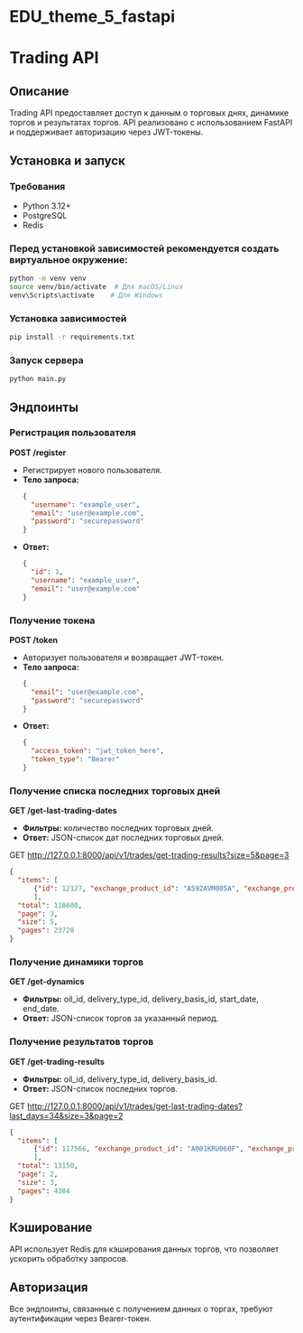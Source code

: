 # EDU_theme_5_fastapi


# Trading API

## Описание

Trading API предоставляет доступ к данным о торговых днях, динамике торгов и результатах торгов. API реализовано с использованием FastAPI и поддерживает авторизацию через JWT-токены.

## Установка и запуск

### Требования
- Python 3.12+
- PostgreSQL
- Redis

### Перед установкой зависимостей рекомендуется создать виртуальное окружение:

```sh
python -m venv venv
source venv/bin/activate  # Для macOS/Linux
venv\Scripts\activate    # Для Windows
```

### Установка зависимостей
```sh
pip install -r requirements.txt
```

### Запуск сервера
```sh
python main.py
```

## Эндпоинты

### Регистрация пользователя
**POST /register**
- Регистрирует нового пользователя.
- **Тело запроса:**
  ```json
  {
    "username": "example_user",
    "email": "user@example.com",
    "password": "securepassword"
  }
  ```
- **Ответ:**
  ```json
  {
    "id": 1,
    "username": "example_user",
    "email": "user@example.com"
  }
  ```

### Получение токена
**POST /token**
- Авторизует пользователя и возвращает JWT-токен.
- **Тело запроса:**
  ```json
  {
    "email": "user@example.com",
    "password": "securepassword"
  }
  ```
- **Ответ:**
  ```json
  {
    "access_token": "jwt_token_here",
    "token_type": "Bearer"
  }
  ```

### Получение списка последних торговых дней
**GET /get-last-trading-dates**
- **Фильтры:** количество последних торговых дней.
- **Ответ:** JSON-список дат последних торговых дней.

GET http://127.0.0.1:8000/api/v1/trades/get-trading-results?size=5&page=3

  ```json
  {
    "items": [
        {"id": 12127, "exchange_product_id": "A592AVM005A", "exchange_product_name": "Бензин (АИ-92-К5) по ГОСТ, СН КНПЗ (самовывоз автотранспортом)", "oil_id": "A592", "delivery_basis_id": "AVM", "delivery_basis_name": "СН КНПЗ", "delivery_type_id": "A", "volume": 25, "total": 1392500, "count": 3, "date": "2024-01-09", "created_on": "2025-01-01 12:26:15.018445", "updated_on": null}, {"id": 12128, "exchange_product_id": "A592BIN061F", "exchange_product_name": "Бензин (АИ-92-К5) по ГОСТ, ст. Биклянь (ст. отправления)", "oil_id": "A592", "delivery_basis_id": "BIN", "delivery_basis_name": "ст. Биклянь", "delivery_type_id": "F", "volume": 549, "total": 21271493, "count": 5, "date": "2024-01-09", "created_on": "2025-01-01 12:26:15.018445", "updated_on": null}, {"id": 12129, "exchange_product_id": "A592BRF005A", "exchange_product_name": "Бензин (АИ-92-К5) по ГОСТ, Брянская НБ (самовывоз автотранспортом)", "oil_id": "A592", "delivery_basis_id": "BRF", "delivery_basis_name": "Брянская НБ", "delivery_type_id": "A", "volume": null, "total": null, "count": null, "date": "2024-01-09", "created_on": "2025-01-01 12:26:15.018445", "updated_on": null}, {"id": 12130, "exchange_product_id": "A592BSA005A", "exchange_product_name": "Бензин (АИ-92-К5) по ГОСТ, Балашовская НБ (самовывоз автотранспортом)", "oil_id": "A592", "delivery_basis_id": "BSA", "delivery_basis_name": "Балашовская НБ", "delivery_type_id": "A", "volume": null, "total": null, "count": null, "date": "2024-01-09", "created_on": "2025-01-01 12:26:15.018445", "updated_on": null}, {"id": 12116, "exchange_product_id": "A100ANK060F", "exchange_product_name": "Бензин (АИ-100-К5), Ангарск-группа станций (ст. отправления)", "oil_id": "A100", "delivery_basis_id": "ANK", "delivery_basis_name": "Ангарск-группа станций", "delivery_type_id": "F", "volume": 60, "total": 3739920, "count": 1, "date": "2024-01-09", "created_on": "2025-01-01 12:26:15.018445", "updated_on": null}
        ], 
    "total": 118600, 
    "page": 3, 
    "size": 5, 
    "pages": 23720
  }
  ```


### Получение динамики торгов
**GET /get-dynamics**
- **Фильтры:** oil_id, delivery_type_id, delivery_basis_id, start_date, end_date.
- **Ответ:** JSON-список торгов за указанный период.

### Получение результатов торгов
**GET /get-trading-results**
- **Фильтры:** oil_id, delivery_type_id, delivery_basis_id.
- **Ответ:** JSON-список последних торгов.

GET http://127.0.0.1:8000/api/v1/trades/get-last-trading-dates?last_days=34&size=3&page=2

  ```json
  {
    "items": [
        {"id": 117566, "exchange_product_id": "A001KRU060F", "exchange_product_name": "Бензин (АИ-100-К5), ст. Круглое Поле (ст. отправления)", "oil_id": "A001", "delivery_basis_id": "KRU", "delivery_basis_name": "ст. Круглое Поле", "delivery_type_id": "F", "volume": null, "total": null, "count": null, "date": "2024-11-25", "created_on": "2025-01-01 12:28:17.401514", "updated_on": null}, {"id": 117568, "exchange_product_id": "A100STI060F", "exchange_product_name": "Бензин (АИ-100-К5), ст. Стенькино II (ст. отправления)", "oil_id": "A100", "delivery_basis_id": "STI", "delivery_basis_name": "ст. Стенькино II", "delivery_type_id": "F", "volume": null, "total": null, "count": null, "date": "2024-11-25", "created_on": "2025-01-01 12:28:17.401514", "updated_on": null}, {"id": 117571, "exchange_product_id": "A592ABS005A", "exchange_product_name": "Бензин (АИ-92-К5) по ГОСТ, НБ Абаканская (самовывоз автотранспортом)", "oil_id": "A592", "delivery_basis_id": "ABS", "delivery_basis_name": "НБ Абаканская", "delivery_type_id": "A", "volume": null, "total": null, "count": null, "date": "2024-11-25", "created_on": "2025-01-01 12:28:17.401514", "updated_on": null}
        ], 
    "total": 13150, 
    "page": 2, 
    "size": 3, 
    "pages": 4384
  }
  ```

## Кэширование
API использует Redis для кэширования данных торгов, что позволяет ускорить обработку запросов.

## Авторизация
Все эндпоинты, связанные с получением данных о торгах, требуют аутентификации через Bearer-токен.








